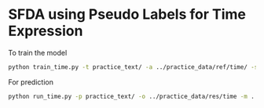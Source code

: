 # SFDA using Pseudo Labels for Time Expression
To train the model 
```bash
python train_time.py -t practice_text/ -a ../practice_data/ref/time/ -s ../outputs/time -p ../outputs/time_pred
```
For prediction 
```bash
python run_time.py -p practice_text/ -o ../practice_data/res/time -m ../outputs/time
```
